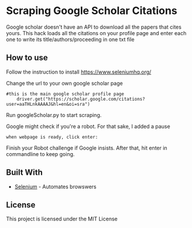 # Scraping Google Scholar Citations

Google scholar doesn't have an API to download all the papers that cites yours. This hack loads all the citations on your profile page and enter each one to write its title/authors/proceeding in one txt file

## How to use 

Follow the instruction to install https://www.seleniumhq.org/

Change the url to your own google scholar page

```
#this is the main google scholar profile page
	driver.get("https://scholar.google.com/citations?user=aaTHLnkAAAAJ&hl=en&oi=sra")
```

Run googleScholar.py to start scraping.

Google might check if you're a robot. For that sake, I added a pause

```
when webpage is ready, click enter: 
```

Finish your Robot challenge if Google insists. After that, hit enter in commandline to keep going. 


## Built With

* [Selenium](https://www.seleniumhq.org/) - Automates browswers

## License

This project is licensed under the MIT License 


